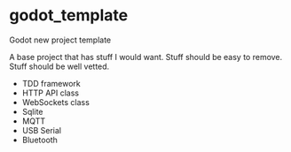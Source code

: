 # godot_template
Godot new project template


A base project that has stuff I would want.
Stuff should be easy to remove.
Stuff should be well vetted.


- TDD framework
- HTTP API class
- WebSockets class
- Sqlite
- MQTT
- USB Serial
- Bluetooth
